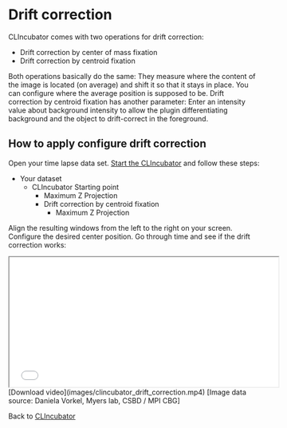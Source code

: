 # Drift correction
CLIncubator comes with two operations for drift correction:
* Drift correction by center of mass fixation
* Drift correction by centroid fixation

Both operations basically do the same: They measure where the content of the image is located (on average) and shift it
so that it stays in place. You can configure where the average position is supposed to be. 
Drift correction by centroid fixation has another parameter: Enter an intensity value about background intensity to
allow the plugin differentiating background and the object to drift-correct in the foreground.

## How to apply configure drift correction
Open your time lapse data set. [Start the CLIncubator](https://clij.github.io/clincubator/getting_started) and follow these steps:

* Your dataset
  * CLIncubator Starting point
    * Maximum Z Projection
    * Drift correction by centroid fixation
      * Maximum Z Projection

Align the resulting windows from the left to the right on your screen. 
Configure the desired center position.
Go through time and see if the drift correction works:

<iframe src="images/clincubator_drift_correction.mp4" width="540" height="260"></iframe>
[Download video](images/clincubator_drift_correction.mp4) 
[Image data source: Daniela Vorkel, Myers lab, CSBD / MPI CBG]



Back to [CLIncubator](https://clij.github.io/clincubator)